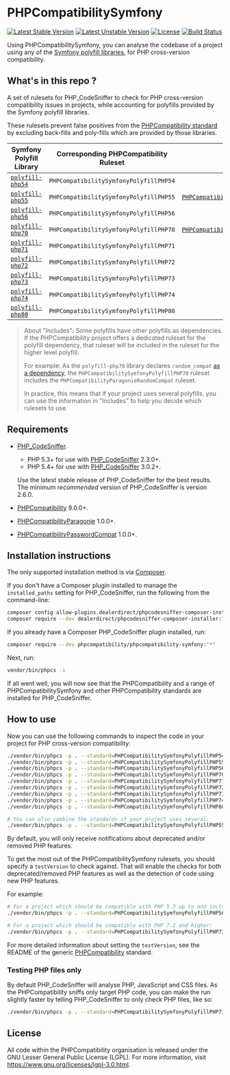 # PHPCompatibilitySymfony

[![Latest Stable Version](https://img.shields.io/packagist/v/phpcompatibility/phpcompatibility-symfony?label=stable)](https://packagist.org/packages/phpcompatibility/phpcompatibility-symfony)
[![Latest Unstable Version](https://img.shields.io/badge/unstable-dev--develop-e68718.svg?maxAge=2419200)](https://packagist.org/packages/phpcompatibility/phpcompatibility-symfony)
[![License](https://img.shields.io/github/license/PHPCompatibility/PHPCompatibilitySymfony?color=00a7a7)](https://github.com/PHPCompatibility/PHPCompatibilitySymfony/blob/master/LICENSE)
[![Build Status](https://github.com/PHPCompatibility/PHPCompatibilitySymfony/actions/workflows/ci.yml/badge.svg?branch=master)](https://github.com/PHPCompatibility/PHPCompatibilitySymfony/actions/workflows/ci.yml)

Using PHPCompatibilitySymfony, you can analyse the codebase of a project using any of the [Symfony polyfill libraries](https://github.com/symfony?utf8=?&q=polyfill), for PHP cross-version compatibility.


## What's in this repo ?

A set of rulesets for PHP_CodeSniffer to check for PHP cross-version compatibility issues in projects, while accounting for polyfills provided by the Symfony polyfill libraries.

These rulesets prevent false positives from the [PHPCompatibility standard](https://github.com/PHPCompatibility/PHPCompatibility) by excluding back-fills and poly-fills which are provided by those libraries.

| Symfony Polyfill Library | Corresponding PHPCompatibility Ruleset | Includes                                  |
|--------------------------|----------------------------------------|-------------------------------------------|
| [`polyfill-php54`]       | `PHPCompatibilitySymfonyPolyfillPHP54` |                                           |
| [`polyfill-php55`]       | `PHPCompatibilitySymfonyPolyfillPHP55` | [`PHPCompatibilityPasswordCompat`]        |
| [`polyfill-php56`]       | `PHPCompatibilitySymfonyPolyfillPHP56` |                                           |
| [`polyfill-php70`]       | `PHPCompatibilitySymfonyPolyfillPHP70` | [`PHPCompatibilityParagonieRandomCompat`] |
| [`polyfill-php71`]       | `PHPCompatibilitySymfonyPolyfillPHP71` |                                           |
| [`polyfill-php72`]       | `PHPCompatibilitySymfonyPolyfillPHP72` |                                           |
| [`polyfill-php73`]       | `PHPCompatibilitySymfonyPolyfillPHP73` |                                           |
| [`polyfill-php74`]       | `PHPCompatibilitySymfonyPolyfillPHP74` |                                           |
| [`polyfill-php80`]       | `PHPCompatibilitySymfonyPolyfillPHP80` |                                           |

> About "Includes":
> Some polyfills have other polyfills as dependencies. If the PHPCompatibility project offers a dedicated ruleset for the polyfill dependency, that ruleset will be included in the ruleset for the higher level polyfill.
>
> For example:
> As the `polyfill-php70` library declares `random_compat` [as a dependency](https://github.com/symfony/polyfill-php70/blob/master/composer.json), the `PHPCompatibilitySymfonyPolyfillPHP70` ruleset includes the `PHPCompatibilityParagonieRandomCompat` ruleset.
>
> In practice, this means that if your project uses several polyfills, you can use the information in "Includes" to help you decide which rulesets to use.


## Requirements

* [PHP_CodeSniffer](https://github.com/PHPCSStandards/PHP_CodeSniffer).
    - PHP 5.3+ for use with [PHP_CodeSniffer](https://github.com/PHPCSStandards/PHP_CodeSniffer) 2.3.0+.
    - PHP 5.4+ for use with [PHP_CodeSniffer](https://github.com/PHPCSStandards/PHP_CodeSniffer) 3.0.2+.

    Use the latest stable release of PHP_CodeSniffer for the best results.
    The minimum _recommended_ version of PHP_CodeSniffer is version 2.6.0.
* [PHPCompatibility](https://github.com/PHPCompatibility/PHPCompatibility) 9.0.0+.
* [PHPCompatibilityParagonie](https://github.com/PHPCompatibility/PHPCompatibilityParagonie) 1.0.0+.
* [PHPCompatibilityPasswordCompat](https://github.com/PHPCompatibility/PHPCompatibilityPasswordCompat) 1.0.0+.


## Installation instructions

The only supported installation method is via [Composer](https://getcomposer.org/).

If you don't have a Composer plugin installed to manage the `installed_paths` setting for PHP_CodeSniffer, run the following from the command-line:
```bash
composer config allow-plugins.dealerdirect/phpcodesniffer-composer-installer true
composer require --dev dealerdirect/phpcodesniffer-composer-installer:"^0.7" phpcompatibility/phpcompatibility-symfony:"*"
```

If you already have a Composer PHP_CodeSniffer plugin installed, run:
```bash
composer require --dev phpcompatibility/phpcompatibility-symfony:"*"
```

Next, run:
```bash
vendor/bin/phpcs -i
```
If all went well, you will now see that the PHPCompatibility and a range of PHPCompatibilitySymfony and other PHPCompatibility standards are installed for PHP_CodeSniffer.


## How to use

Now you can use the following commands to inspect the code in your project for PHP cross-version compatibility:
```bash
./vendor/bin/phpcs -p . --standard=PHPCompatibilitySymfonyPolyfillPHP54
./vendor/bin/phpcs -p . --standard=PHPCompatibilitySymfonyPolyfillPHP55
./vendor/bin/phpcs -p . --standard=PHPCompatibilitySymfonyPolyfillPHP56
./vendor/bin/phpcs -p . --standard=PHPCompatibilitySymfonyPolyfillPHP70
./vendor/bin/phpcs -p . --standard=PHPCompatibilitySymfonyPolyfillPHP71
./vendor/bin/phpcs -p . --standard=PHPCompatibilitySymfonyPolyfillPHP72
./vendor/bin/phpcs -p . --standard=PHPCompatibilitySymfonyPolyfillPHP73
./vendor/bin/phpcs -p . --standard=PHPCompatibilitySymfonyPolyfillPHP74
./vendor/bin/phpcs -p . --standard=PHPCompatibilitySymfonyPolyfillPHP80

# You can also combine the standards if your project uses several:
./vendor/bin/phpcs -p . --standard=PHPCompatibilitySymfonyPolyfillPHP55,PHPCompatibilitySymfonyPolyfillPHP70,PHPCompatibilitySymfonyPolyfillPHP73
```

By default, you will only receive notifications about deprecated and/or removed PHP features.

To get the most out of the PHPCompatibilitySymfony rulesets, you should specify a `testVersion` to check against. That will enable the checks for both deprecated/removed PHP features as well as the detection of code using new PHP features.

For example:
```bash
# For a project which should be compatible with PHP 5.3 up to and including PHP 7.0:
./vendor/bin/phpcs -p . --standard=PHPCompatibilitySymfonyPolyfillPHP56 --runtime-set testVersion 5.3-7.0

# For a project which should be compatible with PHP 7.2 and higher:
./vendor/bin/phpcs -p . --standard=PHPCompatibilitySymfonyPolyfillPHP73 --runtime-set testVersion 7.2-
```

For more detailed information about setting the `testVersion`, see the README of the generic [PHPCompatibility](https://github.com/PHPCompatibility/PHPCompatibility#sniffing-your-code-for-compatibility-with-specific-php-versions) standard.


### Testing PHP files only

By default PHP_CodeSniffer will analyse PHP, JavaScript and CSS files. As the PHPCompatibility sniffs only target PHP code, you can make the run slightly faster by telling PHP_CodeSniffer to only check PHP files, like so:
```bash
./vendor/bin/phpcs -p . --standard=PHPCompatibilitySymfonyPolyfillPHP71 --extensions=php --runtime-set testVersion 5.3-
```

## License

All code within the PHPCompatibility organisation is released under the GNU Lesser General Public License (LGPL). For more information, visit <https://www.gnu.org/licenses/lgpl-3.0.html>.


[`PHPCompatibilityPasswordCompat`]:        https://github.com/PHPCompatibility/PHPCompatibilityPasswordCompat
[`PHPCompatibilityParagonieRandomCompat`]: https://github.com/PHPCompatibility/PHPCompatibilityParagonie

[`polyfill-php54`]: https://github.com/symfony/polyfill-php54
[`polyfill-php55`]: https://github.com/symfony/polyfill-php55
[`polyfill-php56`]: https://github.com/symfony/polyfill-php56
[`polyfill-php70`]: https://github.com/symfony/polyfill-php70
[`polyfill-php71`]: https://github.com/symfony/polyfill-php71
[`polyfill-php72`]: https://github.com/symfony/polyfill-php72
[`polyfill-php73`]: https://github.com/symfony/polyfill-php73
[`polyfill-php74`]: https://github.com/symfony/polyfill-php74
[`polyfill-php80`]: https://github.com/symfony/polyfill-php80
